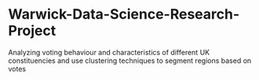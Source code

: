 # Warwick-Data-Science-Research-Project
Analyzing voting behaviour and characteristics of different UK constituencies and use clustering techniques to segment regions based on votes
